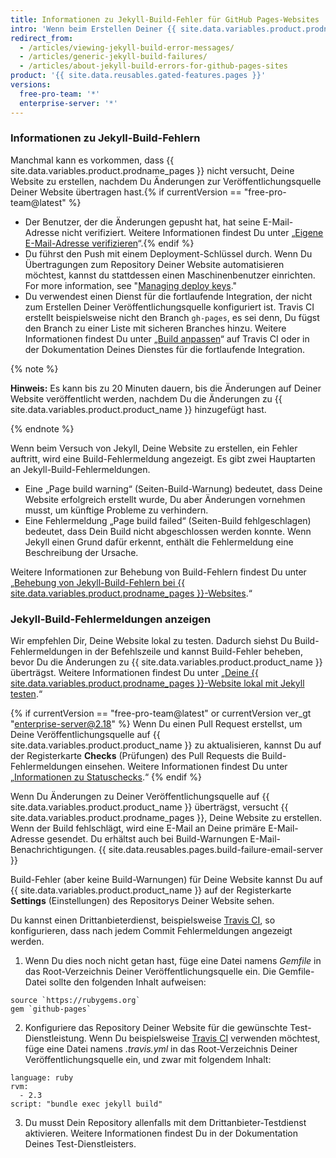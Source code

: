 ```yaml
---
title: Informationen zu Jekyll-Build-Fehler für GitHub Pages-Websites
intro: 'Wenn beim Erstellen Deiner {{ site.data.variables.product.prodname_pages }}-Website (lokal oder auf {{ site.data.variables.product.product_name }}) mit Jekyll ein Fehler auftritt, erhältst Du eine Fehlermeldung mit weiteren Informationen.'
redirect_from:
  - /articles/viewing-jekyll-build-error-messages/
  - /articles/generic-jekyll-build-failures/
  - /articles/about-jekyll-build-errors-for-github-pages-sites
product: '{{ site.data.reusables.gated-features.pages }}'
versions:
  free-pro-team: '*'
  enterprise-server: '*'
---
```


### Informationen zu Jekyll-Build-Fehlern

Manchmal kann es vorkommen, dass {{ site.data.variables.product.prodname_pages }} nicht versucht, Deine Website zu erstellen, nachdem Du Änderungen zur Veröffentlichungsquelle Deiner Website übertragen hast.{% if currentVersion == "free-pro-team@latest" %}
- Der Benutzer, der die Änderungen gepusht hat, hat seine E-Mail-Adresse nicht verifiziert. Weitere Informationen findest Du unter „[Eigene E-Mail-Adresse verifizieren](/articles/verifying-your-email-address)“.{% endif %}
- Du führst den Push mit einem Deployment-Schlüssel durch. Wenn Du Übertragungen zum Repository Deiner Website automatisieren möchtest, kannst du stattdessen einen Maschinenbenutzer einrichten. For more information, see "[Managing deploy keys](/v3/guides/managing-deploy-keys/#machine-users)."
- Du verwendest einen Dienst für die fortlaufende Integration, der nicht zum Erstellen Deiner Veröffentlichungsquelle konfiguriert ist. Travis CI erstellt beispielsweise nicht den Branch `gh-pages`, es sei denn, Du fügst den Branch zu einer Liste mit sicheren Branches hinzu. Weitere Informationen findest Du unter „[Build anpassen](https://docs.travis-ci.com/user/customizing-the-build/#safelisting-or-blocklisting-branches)“ auf Travis CI oder in der Dokumentation Deines Dienstes für die fortlaufende Integration.

{% note %}

**Hinweis:** Es kann bis zu 20 Minuten dauern, bis die Änderungen auf Deiner Website veröffentlicht werden, nachdem Du die Änderungen zu {{ site.data.variables.product.product_name }} hinzugefügt hast.

{% endnote %}

Wenn beim Versuch von Jekyll, Deine Website zu erstellen, ein Fehler auftritt, wird eine Build-Fehlermeldung angezeigt. Es gibt zwei Hauptarten an Jekyll-Build-Fehlermeldungen.
- Eine „Page build warning“ (Seiten-Build-Warnung) bedeutet, dass Deine Website erfolgreich erstellt wurde, Du aber Änderungen vornehmen musst, um künftige Probleme zu verhindern.
- Eine Fehlermeldung „Page build failed“ (Seiten-Build fehlgeschlagen) bedeutet, dass Dein Build nicht abgeschlossen werden konnte. Wenn Jekyll einen Grund dafür erkennt, enthält die Fehlermeldung eine Beschreibung der Ursache.

Weitere Informationen zur Behebung von Build-Fehlern findest Du unter „[Behebung von Jekyll-Build-Fehlern bei {{ site.data.variables.product.prodname_pages }}-Websites](/articles/troubleshooting-jekyll-build-errors-for-github-pages-sites).“

### Jekyll-Build-Fehlermeldungen anzeigen

Wir empfehlen Dir, Deine Website lokal zu testen. Dadurch siehst Du Build-Fehlermeldungen in der Befehlszeile und kannst Build-Fehler beheben, bevor Du die Änderungen zu {{ site.data.variables.product.product_name }} überträgst. Weitere Informationen findest Du unter „[Deine {{ site.data.variables.product.prodname_pages }}-Website lokal mit Jekyll testen](/articles/testing-your-github-pages-site-locally-with-jekyll).“

{% if currentVersion == "free-pro-team@latest" or currentVersion ver_gt "enterprise-server@2.18" %}
Wenn Du einen Pull Request erstellst, um Deine Veröffentlichungsquelle auf {{ site.data.variables.product.product_name }} zu aktualisieren, kannst Du auf der Registerkarte **Checks** (Prüfungen) des Pull Requests die Build-Fehlermeldungen einsehen. Weitere Informationen findest Du unter „[Informationen zu Statuschecks](/articles/about-status-checks).“
{% endif %}

Wenn Du Änderungen zu Deiner Veröffentlichungsquelle auf {{ site.data.variables.product.product_name }} überträgst, versucht {{ site.data.variables.product.prodname_pages }}, Deine Website zu erstellen. Wenn der Build fehlschlägt, wird eine E-Mail an Deine primäre E-Mail-Adresse gesendet. Du erhältst auch bei Build-Warnungen E-Mail-Benachrichtigungen. {{ site.data.reusables.pages.build-failure-email-server }}

Build-Fehler (aber keine Build-Warnungen) für Deine Website kannst Du auf {{ site.data.variables.product.product_name }} auf der Registerkarte **Settings** (Einstellungen) des Repositorys Deiner Website sehen.

Du kannst einen Drittanbieterdienst, beispielsweise [Travis CI](https://travis-ci.org/), so konfigurieren, dass nach jedem Commit Fehlermeldungen angezeigt werden.

1. Wenn Du dies noch nicht getan hast, füge eine Datei namens _Gemfile_ in das Root-Verzeichnis Deiner Veröffentlichungsquelle ein. Die Gemfile-Datei sollte den folgenden Inhalt aufweisen:
  ```
  source `https://rubygems.org`
  gem `github-pages`
  ```

2. Konfiguriere das Repository Deiner Website für die gewünschte Test-Dienstleistung. Wenn Du beispielsweise [Travis CI](https://travis-ci.org/) verwenden möchtest, füge eine Datei namens _.travis.yml_ in das Root-Verzeichnis Deiner Veröffentlichungsquelle ein, und zwar mit folgendem Inhalt:
  ```
  language: ruby
  rvm:
    - 2.3
  script: "bundle exec jekyll build"
  ```
3. Du musst Dein Repository allenfalls mit dem Drittanbieter-Testdienst aktivieren. Weitere Informationen findest Du in der Dokumentation Deines Test-Dienstleisters.
